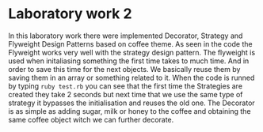 # Laboratory work 2

In this laboratory work there were implemented Decorator, Strategy and Flyweight Design Patterns based on coffee theme. As seen in the code the Flyweight works very well with the strategy design pattern.
The flyweight is used when initaliasing something the first time takes to much time. And in order to save this time for the next objects. We basically reuse them by saving them in an array or something related to it. When the code is runned by typing ```ruby test.rb``` you can see that the first time the Strategies are created they take 2 seconds but next time that we use the same type of strategy it bypasses the initialisation and reuses the old one.
The  Decorator is as simple as adding sugar, milk or honey to the coffee and obtaining  the same coffee object witch we can further decorate.
